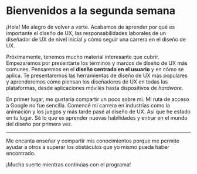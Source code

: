 # Bienvenidos a la segunda semana

¡Hola! Me alegro de volver a verte. Acabamos de aprender por qué es importante el diseño de UX, las responsabilidades laborales de un diseñador de UX de nivel inicial y cómo seguir una carrera en el diseño de UX.

Próximamente, tenemos mucho material interesante que cubrir. Empezaremos por presentarte los términos y marcos de diseño de UX más comunes. Pensaremos en el **diseño centrado en el usuario** y en cómo se aplica. Te presentaremos las herramientas de diseño de UX más populares y aprenderemos cómo piensan los diseñadores de UX en todas las plataformas, desde aplicaciones móviles hasta dispositivos de *hardware*.

En primer lugar, me gustaría compartir un poco sobre mí. Mi ruta de acceso a Google no fue sencilla. Comencé mi carrera en industrias como la animación y los juegos y más tarde pasé al diseño de UX. Así que he estado en tu lugar. Sé lo que es aprender nuevas habilidades y entrar en el mundo del diseño por primera vez.

---

Me encanta enseñar y compartir mis conocimientos porque me permite ayudar a otros a superar los obstáculos que yo mismo pueda haber encontrado.

¡Mucha suerte mientras continúas con el programa!
